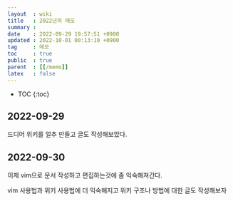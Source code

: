 ```yaml
---
layout  : wiki
title   : 2022년의 메모
summary : 
date    : 2022-09-29 19:57:51 +0900
updated : 2022-10-01 00:13:10 +0900
tag     : 메모
toc     : true
public  : true
parent  : [[/memo]]
latex   : false
---
```

* TOC
{:toc}

## 2022-09-29

드디어 위키를 얼추 만들고 글도 작성해보았다.

## 2022-09-30

이제 vim으로 문서 작성하고 편집하는것에 좀 익숙해져간다.

vim 사용법과 위키 사용법에 더 익숙해지고 위키 구조나 방법에 대한 글도 작성해보자


